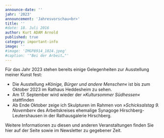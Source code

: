 ```yaml
---
announce-date: ''
jahr: '2023'
announcement: 'Jahresvorschau<br>'
title: ''
#date: 18. Juli 2016
author: Kurt ADAM Arnold
published: true
category: important-info
image: ''
#image: 'IMGP8914_1024.jpeg'
#caption: '"Bei der Arbeit…"'
---
```


Für das Jahr 2023 stehen bereits einige Gelegenheiten zur Ausstellung meiner Kunst fest:

<ul>
<li class="h-event vevent">Die Ausstellung <em>»<span class="p-name summary">Könige, Bürger und andere Menschen</span>«</em> ist bis zum <time class="dt-end dtend" datetime="2023-10">Oktober</time> 2023 im <span class="p-location location">Rathaus Heddesheim</span> zu sehen.</li>
<li class="h-event vevent">Am <time class="dt-start dtstart" datetime="2023-09-17">17. September</time> wird wieder der <em class="p-name summary">»Kultursommer Südhessen«</em> stattfinden</li>
<li class="h-event vevent">Ab Ende <time class="dt-end dtend" datetime="2023-10">Oktober</time> zeige ich Skulpturen im Rahmen von <em class="p-name summary">»Schicksalstag 9. November«</em> des Arbeitskreises ehemalige Synagoge Hirschberg-Leutershausen in der <span class="p-location location">Rathausgalerie Hirschberg</span>.</li>
</ul>
<p>Weitere Informationen zu diesen und anderen Veranstaltungen finden Sie hier auf der Seite sowie im Newsletter zu gegebener Zeit.</p>
